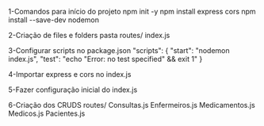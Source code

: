 1-Comandos para início do projeto
npm init -y
npm install express cors
npm install --save-dev nodemon

2-Criação de files e folders
pasta routes/
index.js

3-Configurar scripts no package.json
"scripts": {
"start": "nodemon index.js",
"test": "echo \"Error: no test specified\" && exit 1"
}

4-Importar express e cors no index.js

5-Fazer configuração inicial do index.js

6-Criação dos CRUDS
routes/
    Consultas.js
    Enfermeiros.js
    Medicamentos.js
    Medicos.js
    Pacientes.js